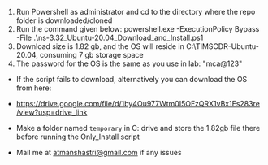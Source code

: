 


1. Run Powershell as administrator and cd to the directory where the repo folder is downloaded/cloned
2. Run the command given below:
powershell.exe -ExecutionPolicy Bypass -File .\ns-3.32_Ubuntu-20.04_Download_and_Install.ps1
3. Download size is 1.82 gb, and the OS will reside in C:\TIMSCDR-Ubuntu-20.04, consuming 7 gb storage space
4. The password for the OS is the same as you use in lab: "mca@123"

- If the script fails to download, alternatively you can download the OS from here:
- https://drive.google.com/file/d/1by4Ou977Wtm0I5OFzQRX1vBx1Fs283re/view?usp=drive_link
- Make a folder named `temporary` in C: drive and store the 1.82gb file there before running the Only_Install script

- Mail me at atmanshastri@gmail.com if any issues
